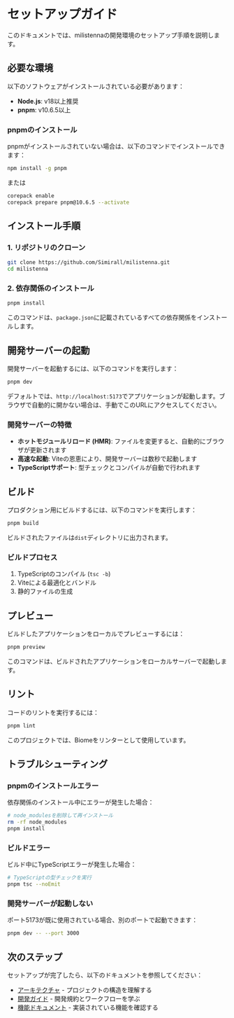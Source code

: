 # セットアップガイド

このドキュメントでは、milistennaの開発環境のセットアップ手順を説明します。

## 必要な環境

以下のソフトウェアがインストールされている必要があります：

- **Node.js**: v18以上推奨
- **pnpm**: v10.6.5以上

### pnpmのインストール

pnpmがインストールされていない場合は、以下のコマンドでインストールできます：

```bash
npm install -g pnpm
```

または

```bash
corepack enable
corepack prepare pnpm@10.6.5 --activate
```

## インストール手順

### 1. リポジトリのクローン

```bash
git clone https://github.com/Simirall/milistenna.git
cd milistenna
```

### 2. 依存関係のインストール

```bash
pnpm install
```

このコマンドは、`package.json`に記載されているすべての依存関係をインストールします。

## 開発サーバーの起動

開発サーバーを起動するには、以下のコマンドを実行します：

```bash
pnpm dev
```

デフォルトでは、`http://localhost:5173`でアプリケーションが起動します。ブラウザで自動的に開かない場合は、手動でこのURLにアクセスしてください。

### 開発サーバーの特徴

- **ホットモジュールリロード (HMR)**: ファイルを変更すると、自動的にブラウザが更新されます
- **高速な起動**: Viteの恩恵により、開発サーバーは数秒で起動します
- **TypeScriptサポート**: 型チェックとコンパイルが自動で行われます

## ビルド

プロダクション用にビルドするには、以下のコマンドを実行します：

```bash
pnpm build
```

ビルドされたファイルは`dist`ディレクトリに出力されます。

### ビルドプロセス

1. TypeScriptのコンパイル (`tsc -b`)
2. Viteによる最適化とバンドル
3. 静的ファイルの生成

## プレビュー

ビルドしたアプリケーションをローカルでプレビューするには：

```bash
pnpm preview
```

このコマンドは、ビルドされたアプリケーションをローカルサーバーで起動します。

## リント

コードのリントを実行するには：

```bash
pnpm lint
```

このプロジェクトでは、Biomeをリンターとして使用しています。

## トラブルシューティング

### pnpmのインストールエラー

依存関係のインストール中にエラーが発生した場合：

```bash
# node_modulesを削除して再インストール
rm -rf node_modules
pnpm install
```

### ビルドエラー

ビルド中にTypeScriptエラーが発生した場合：

```bash
# TypeScriptの型チェックを実行
pnpm tsc --noEmit
```

### 開発サーバーが起動しない

ポート5173が既に使用されている場合、別のポートで起動できます：

```bash
pnpm dev -- --port 3000
```

## 次のステップ

セットアップが完了したら、以下のドキュメントを参照してください：

- [アーキテクチャ](./ARCHITECTURE.md) - プロジェクトの構造を理解する
- [開発ガイド](./DEVELOPMENT.md) - 開発規約とワークフローを学ぶ
- [機能ドキュメント](./FEATURES.md) - 実装されている機能を確認する
